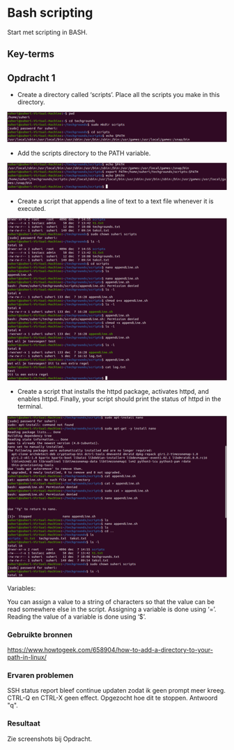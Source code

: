 # Bash scripting

Start met scripting in BASH.

## Key-terms


## Opdracht 1

- Create a directory called ‘scripts’. Place all the scripts you make in this directory.

![screenshot Desktop](../00_includes/LNX/LNX010_1.png)

- Add the scripts directory to the PATH variable.

![screenshot Desktop](../00_includes/LNX/LNX010_2.png)

- Create a script that appends a line of text to a text file whenever it is executed.

![screenshot Desktop](../00_includes/LNX/LNX010_3.png)

- Create a script that installs the httpd package, activates httpd, and enables httpd. Finally, your script should print the status of httpd in the terminal.

![screenshot Desktop](../00_includes/LNX/LNX010_4.png)


Variables:

You can assign a value to a string of characters so that the value can be read somewhere else in the script.
Assigning a variable is done using ‘=’.
Reading the value of a variable is done using ‘$<insert variable name here>’.


### Gebruikte bronnen

<https://www.howtogeek.com/658904/how-to-add-a-directory-to-your-path-in-linux/>



### Ervaren problemen

SSH status report bleef continue updaten zodat ik geen prompt meer kreeg. CTRL-Q en CTRL-X geen effect. Opgezocht hoe dit te stoppen. Antwoord "q".

### Resultaat

Zie screenshots bij Opdracht.
